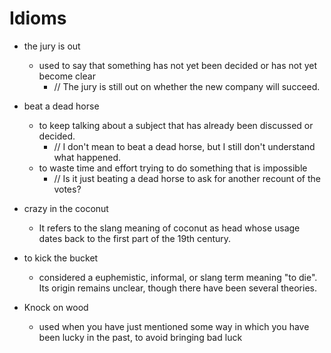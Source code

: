 # Idioms

- the jury is out
  - used to say that something has not yet been decided or has not yet become clear
    - // The jury is still out on whether the new company will succeed.

- beat a dead horse
  - to keep talking about a subject that has already been discussed or decided.
    - // I don't mean to beat a dead horse, but I still don't understand what happened.
  - to waste time and effort trying to do something that is impossible
    - // Is it just beating a dead horse to ask for another recount of the votes?

- crazy in the coconut
  - It refers to the slang meaning of coconut as head whose usage dates back to the first part of the 19th century.

- to kick the bucket
  - considered a euphemistic, informal, or slang term meaning "to die". Its origin remains unclear, though there have been several theories.
  
- Knock on wood
  - used when you have just mentioned some way in which you have been lucky in the past, to avoid bringing bad luck
